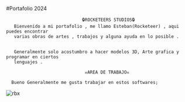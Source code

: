 #Portafolio 2024 


                                 🔒ROCKETEERS STUDIOS🔒
       Bienvenido a mi portafolio , me llamo Esteban(Rocketeer) , aqui puedes encontrar
       varias obras de artes , trabajos y alguna ayuda en lo posible .


       Generalmente solo acostumbro a hacer modelos 3D, Arte grafica y programar en ciertos 
       lenguajes .

                                  ☠︎AREA DE TRABAJO☠︎

      Bueno Generalmente me gusta trabajar en estos softwares; 
      
 ![rbx](https://github.com/EstebanIbz/Portafolio-2024/assets/69483001/cf5d1105-c371-4ff6-bb69-c816a664b00d)
